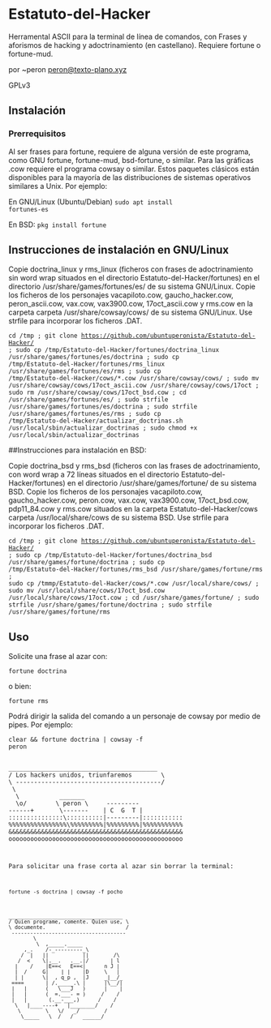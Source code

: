 # Estatuto-del-Hacker

Herramental ASCII para la terminal de línea de comandos, con Frases y aforismos de hacking y adoctrinamiento (en castellano). Requiere fortune o fortune-mud.

por ~peron <peron@texto-plano.xyz>

GPLv3

## Instalación

### Prerrequisitos
Al ser frases para fortune, requiere de alguna versión de este programa, como GNU fortune, fortune-mud, bsd-fortune, o similar. Para las gráficas .cow requiere el programa cowsay o similar. Estos paquetes clásicos están disponibles para la mayoría de las distribuciones de sistemas operativos similares a Unix. Por ejemplo:

En GNU/Linux (Ubuntu/Debian)
<code bash>sudo apt install fortunes-es</code>

En BSD:
<code bash>pkg install fortune</code>

## Instrucciones de instalación en GNU/Linux

Copie doctrina_linux y rms_linux (ficheros con frases de adoctrinamiento sin word wrap situados en el directorio Estatuto-del-Hacker/fortunes) en el directorio <file>/usr/share/games/fortunes/es/</file> de su sistema GNU/Linux. 
Copie los ficheros de los personajes <file>vacapiloto.cow</file>, <file>gaucho_hacker.cow</file>, <file>peron_ascii.cow</file>, <file>vax.cow</file>, <file>vax3900.cow</file>, <file>17oct_ascii.cow</file> y <file>rms.cow</file> en la carpeta carpeta <file>/usr/share/cowsay/cows/</file> de su sistema GNU/Linux. 
Use strfile para incorporar los ficheros .DAT. 

<code bash>cd /tmp ;
git clone https://github.com/ubuntuperonista/Estatuto-del-Hacker/ ;
sudo cp /tmp/Estatuto-del-Hacker/fortunes/doctrina_linux /usr/share/games/fortunes/es/doctrina ;
sudo cp /tmp/Estatuto-del-Hacker/fortunes/rms_linux /usr/share/games/fortunes/es/rms ;
sudo cp /tmp/Estatuto-del-Hacker/cows/*.cow /usr/share/cowsay/cows/ ;
sudo mv /usr/share/cowsay/cows/17oct_ascii.cow /usr/share/cowsay/cows/17oct ;
sudo rm /usr/share/cowsay/cows/17oct_bsd.cow ;
cd /usr/share/games/fortunes/es/ ;
sudo strfile /usr/share/games/fortunes/es/doctrina ;
sudo strfile /usr/share/games/fortunes/es/rms ;
sudo cp /tmp/Estatuto-del-Hacker/actualizar_doctrinas.sh /usr/local/sbin/actualizar_doctrinas ;
sudo chmod +x /usr/local/sbin/actualizar_doctrinas
</code>

##Instrucciones para instalación en BSD:

Copie <file>doctrina_bsd</file> y <file>rms_bsd</file> (ficheros con las frases de adoctrinamiento, con word wrap a 72 líneas situados en el directorio <file>Estatuto-del-Hacker/fortunes</file>) en el directorio <file>/usr/share/games/fortune/</file> de su sistema BSD.
Copie los ficheros de los personajes <file>vacapiloto.cow</file>, <file>gaucho_hacker.cow</file>, <file>peron.cow</file>, <file>vax.cow</file>, <file>vax3900.cow</file>, <file>17oct_bsd.cow</file>, <file>pdp11_84.cow</file> y <file>rms.cow</file> situados en la carpeta <file>Estatuto-del-Hacker/cows</file> carpeta <file>/usr/local/share/cows</file> de su sistema BSD.
Use strfile para incorporar los ficheros .DAT.

<code bash>cd /tmp ;
git clone https://github.com/ubuntuperonista/Estatuto-del-Hacker/ ;
sudo cp /tmp/Estatuto-del-Hacker/fortunes/doctrina_bsd /usr/share/games/fortune/doctrina ;
sudo cp /tmp/Estatuto-del-Hacker/fortunes/rms_bsd /usr/share/games/fortune/rms ;
sudo cp /tmmp/Estatuto-del-Hacker/cows/*.cow /usr/local/share/cows/ ;
sudo mv /usr/local/share/cows/17oct_bsd.cow /usr/local/share/cows/17oct.cow ;
cd /usr/share/games/fortune/ ;
sudo strfile /usr/share/games/fortune/doctrina ;
sudo strfile /usr/share/games/fortune/rms</code>
  
## Uso

Solicite una frase al azar con:

<code bash>fortune doctrina</code>

o bien:

<code bash>fortune rms</code>

Podrá dirigir la salida del comando a un personaje de cowsay por medio de pipes. 
Por ejemplo:

<code bash>clear && fortune doctrina | cowsay -f peron</code>

<code>
_________________________________________
/ Los hackers unidos, triunfaremos        \
\ ----------------------------------------/
 \
  \           _______
  \o/        \ peron \     ---------
------+       \-------    | C  G  T |
:::::::::::::::\::::::::::|---------|:::::::::::
%%%%%%%%%%%%%%%%\%%%%%%%%%|%%%%%%%%%|%%%%%%%%%%%
&&&&&&&&&&&&&&&&&&&&&&&&&&&&&&&&&&&&&&&&&&&&&&&&
oooooooooooooooooooooooooooooooooooooooooooooooo
    <o/ ~   \o\  ~o|  o/    o  _____   _o
     |  +o   |    |   |     |\|chori|   |\
    /\  /z   /\   /\  /\   /\  o   o    /\</code>

Para solicitar una frase corta al azar sin borrar la terminal:

<code bash>fortune -s doctrina | cowsay -f pocho</code>

<code>
_____________________________________
/ Quien programe, comente. Quien use, \
\ documente.                          /
 -------------------------------------
        \
         \  ,_____._____
     ,_.    /-_---------_\
    /  |   ||           ||        /\
   /  <    \|.__.   .__.|/       | l
  |    /    |E==<   E==<|      n J |
  |  /     G|    | |    |D     \   |
  | |      \|  , q_p ,  |J     _|__/_
 ====       | /._____.\ |      |\__/|
 |   |      (   \___J   )      |    |
 |   |      (  =.___- = )     /    /
 |   |       (.__-___,)      /    /
  \   |____----+   |________/    /
   \        \   \/   _/        /
    \_____   \  /   /   ______/</code>
